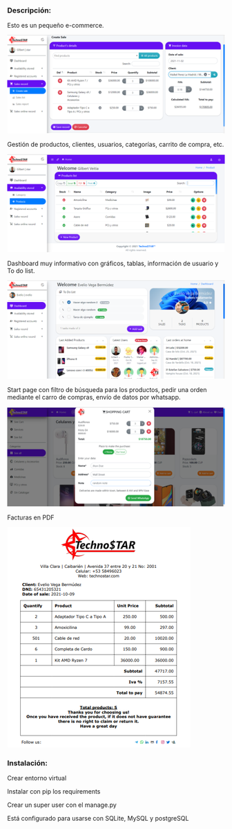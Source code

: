### **Descripción:**

Esto es un pequeño e-commerce.

<img src="https://github.com/gveitia13/E_comerce_Django/blob/master/media/readme/sale.png"/>

Gestión de productos, clientes, usuarios, categorías, carrito de compra, etc.

<img src="https://github.com/gveitia13/E_comerce_Django/blob/master/media/readme/list.png"/>

Dashboard muy informativo con gráficos, tablas, información de usuario y To do list.

<img src="https://github.com/gveitia13/E_comerce_Django/blob/master/media/readme/dash.png"/>

Start page con filtro de búsqueda para los productos, pedir una orden mediante el carro de compras, envío de datos por whatsapp.

<img src="https://github.com/gveitia13/E_comerce_Django/blob/master/media/readme/cart.png"/>

Facturas en PDF

<img src="https://github.com/gveitia13/E_comerce_Django/blob/master/media/readme/pdf.png"/>

### **Instalación:**

Crear entorno virtual

Instalar con pip los requirements

Crear un super user con el manage.py

Está configurado para usarse con SQLite, MySQL y postgreSQL